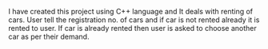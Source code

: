 I have created this project using C++ language and It deals with renting of cars. User tell the registration no. of cars and if car is not rented already it is rented to user. 
If car is already rented then user is asked to choose another car as per their demand.
